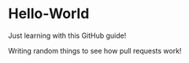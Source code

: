 # Hello-World
Just learning with this GitHub guide!

Writing random things to see how pull requests work!
